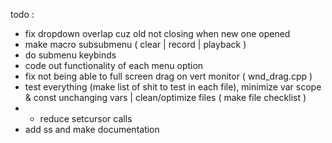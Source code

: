 todo :
- fix dropdown overlap cuz old not closing when new one opened
- make macro subsubmenu ( clear | record | playback )
- do submenu keybinds
- code out functionality of each menu option
- fix not being able to full screen drag on vert monitor ( wnd_drag.cpp )
- test everything (make list of shit to test in each file), minimize var scope & const unchanging vars | clean/optimize files ( make file checklist )
- - reduce setcursor calls
- add ss and make documentation